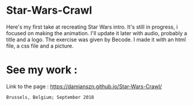 # Star-Wars-Crawl

Here's my first take at recreating Star Wars intro. 
It's still in progress, i focused on making the animation. I'll update it later with audio, probably a title and a logo.
The exercise was given by Becode. 
I made it with an html file, a css file and a picture.

# See my work :

Link to the page : https://damianszn.github.io/Star-Wars-Crawl/



`Brussels, Belgium; September 2018`
